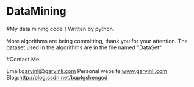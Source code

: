 DataMining
==========

#My data mining code！Written by python.

More algorithms are being committing, thank you for your attention.
The dataset used in the algorithms are in the file named "DataSet".


#Contact Me

Email:garvinli@garvinli.com
Personal website:www.garvinli.com
Blog:http://blog.csdn.net/buptgshengod

